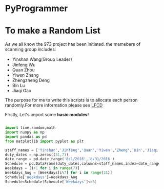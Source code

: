 # PyProgrammer
# To make a Random List
As we all know the 973 project has been initiated. the memebers of scanning group includes:
- Yinshan Wang(Group Leader）
- Jinfeng Wu
- Quan Zhou
- Yiwen Zhang
- Zhengzheng Deng
- Bin Lu
- Jiaqi Gao

The purpose for me to write this scripts is to allocate each person randomly.For more information please see [LFCD](http://lfcd.psych.ac.cn/ "Title")

Firstly, Let's import some **basic modules!**

```python

import time,random,math
import numpy as np
import pandas as pd
from matplotlib import pyplot as plt

staff_names = ['Yinshan','Jinfeng','Quan','Yiwen','Zheng','Bin','Jiaqi']  #主试姓名
duty_dates = np.zeros((31,7))                                             #生成一个行为日期，列为主试的array
date_range = pd.date_range('8/1/2016','8/31/2016')                        #值班日期8月1日-30日
Schedule = pd.DataFrame(duty_dates,columns=staff_names,index=date_range)   #生成31天*7人的DataFrame
Weekdays = [i+1 for i in range(7)]                                         #一个用1-7代表周一至周日的list
Weekdays_Aug = [Weekdays[i%7] for i in range(31)]                          #每月对应周几
Schedule['Weekdays']=Weekdays_Aug                                          #加入到dataframe中
Schedule=Schedule[Schedule['Weekdays']<=5]                                 #筛选出工作日
```
